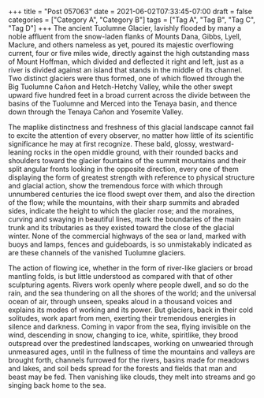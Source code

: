 +++
title = "Post 057063"
date = 2021-06-02T07:33:45-07:00
draft = false
categories = ["Category A", "Category B"]
tags = ["Tag A", "Tag B", "Tag C", "Tag D"]
+++
The ancient Tuolumne Glacier, lavishly flooded by many a noble affluent from the snow-laden flanks of Mounts Dana, Gibbs, Lyell, Maclure, and others nameless as yet, poured its majestic overflowing current, four or five miles wide, directly against the high outstanding mass of Mount Hoffman, which divided and deflected it right and left, just as a river is divided against an island that stands in the middle of its channel. Two distinct glaciers were thus formed, one of which flowed through the Big Tuolumne Cañon and Hetch-Hetchy Valley, while the other swept upward five hundred feet in a broad current across the divide between the basins of the Tuolumne and Merced into the Tenaya basin, and thence down through the Tenaya Cañon and Yosemite Valley.

The maplike distinctness and freshness of this glacial landscape cannot fail to excite the attention of every observer, no matter how little of its scientific significance he may at first recognize. These bald, glossy, westward-leaning rocks in the open middle ground, with their rounded backs and shoulders toward the glacier fountains of the summit mountains and their split angular fronts looking in the opposite direction, every one of them displaying the form of greatest strength with reference to physical structure and glacial action, show the tremendous force with which through unnumbered centuries the ice flood swept over them, and also the direction of the flow; while the mountains, with their sharp summits and abraded sides, indicate the height to which the glacier rose; and the moraines, curving and swaying in beautiful lines, mark the boundaries of the main trunk and its tributaries as they existed toward the close of the glacial winter. None of the commercial highways of the sea or land, marked with buoys and lamps, fences and guideboards, is so unmistakably indicated as are these channels of the vanished Tuolumne glaciers.

The action of flowing ice, whether in the form of river-like glaciers or broad mantling folds, is but little understood as compared with that of other sculpturing agents. Rivers work openly where people dwell, and so do the rain, and the sea thundering on all the shores of the world; and the universal ocean of air, through unseen, speaks aloud in a thousand voices and explains its modes of working and its power. But glaciers, back in their cold solitudes, work apart from men, exerting their tremendous energies in silence and darkness. Coming in vapor from the sea, flying invisible on the wind, descending in snow, changing to ice, white, spiritlike, they brood outspread over the predestined landscapes, working on unwearied through unmeasured ages, until in the fullness of time the mountains and valleys are brought forth, channels furrowed for the rivers, basins made for meadows and lakes, and soil beds spread for the forests and fields that man and beast may be fed. Then vanishing like clouds, they melt into streams and go singing back home to the sea.
